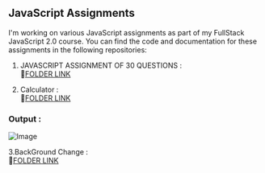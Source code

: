 ## JavaScript Assignments

I'm working on various JavaScript assignments as part of my FullStack JavaScript 2.0 course. You can find the code and documentation for these assignments in the following repositories:




1. JAVASCRIPT ASSIGNMENT OF 30 QUESTIONS :<br> 📁[FOLDER LINK](https://github.com/imankitadas/Fullstack-Javascript-Projects-2023/tree/main/JAVASCRIPT%20ASSIGNMENTS/01_QnA)

2. Calculator :<br> 📁[FOLDER LINK](https://github.com/imankitadas/Fullstack-Javascript-Projects-2023/tree/main/JAVASCRIPT%20ASSIGNMENTS/02_Calculator)

### Output : 
![Image](https://github.com/imankitadas/Fullstack-Javascript-Projects-2023/assets/131391850/80f58cb8-fd4a-4480-a446-585514b1aa83)


3.BackGround Change : <br>📁[FOLDER LINK](https://github.com/imankitadas/Fullstack-Javascript-Projects-2023/tree/main/JAVASCRIPT%20ASSIGNMENTS/03_bg-Change)
